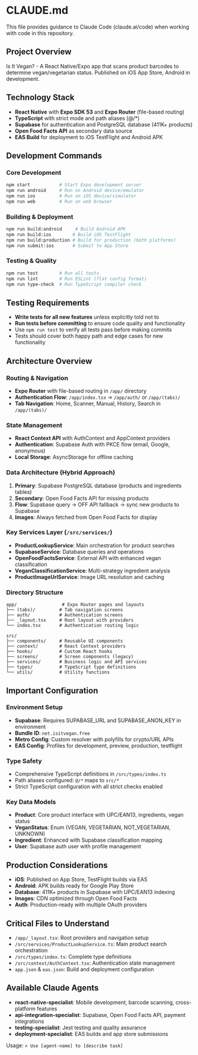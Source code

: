 # CLAUDE.md

This file provides guidance to Claude Code (claude.ai/code) when working with code in this repository.

## Project Overview

Is It Vegan? - A React Native/Expo app that scans product barcodes to determine vegan/vegetarian status. Published on iOS App Store, Android in development.

## Technology Stack

- **React Native** with **Expo SDK 53** and **Expo Router** (file-based routing)
- **TypeScript** with strict mode and path aliases (@/\*)
- **Supabase** for authentication and PostgreSQL database (411K+ products)
- **Open Food Facts API** as secondary data source
- **EAS Build** for deployment to iOS TestFlight and Android APK

## Development Commands

### Core Development

```bash
npm start           # Start Expo development server
npm run android     # Run on Android device/emulator
npm run ios         # Run on iOS device/simulator
npm run web         # Run on web browser
```

### Building & Deployment

```bash
npm run build:android     # Build Android APK
npm run build:ios        # Build iOS TestFlight
npm run build:production # Build for production (both platforms)
npm run submit:ios       # Submit to App Store
```

### Testing & Quality

```bash
npm run test        # Run all tests
npm run lint        # Run ESLint (flat config format)
npm run type-check  # Run TypeScript compiler check
```

## Testing Requirements

- **Write tests for all new features** unless explicitly told not to
- **Run tests before committing** to ensure code quality and functionality
- Use `npm run test` to verify all tests pass before making commits
- Tests should cover both happy path and edge cases for new functionality

## Architecture Overview

### Routing & Navigation

- **Expo Router** with file-based routing in `/app/` directory
- **Authentication Flow**: `/app/index.tsx` → `/app/auth/` or `/app/(tabs)/`
- **Tab Navigation**: Home, Scanner, Manual, History, Search in `/app/(tabs)/`

### State Management

- **React Context API** with AuthContext and AppContext providers
- **Authentication**: Supabase Auth with PKCE flow (email, Google, anonymous)
- **Local Storage**: AsyncStorage for offline caching

### Data Architecture (Hybrid Approach)

1. **Primary**: Supabase PostgreSQL database (products and ingredients tables)
2. **Secondary**: Open Food Facts API for missing products
3. **Flow**: Supabase query → OFF API fallback → sync new products to Supabase
4. **Images**: Always fetched from Open Food Facts for display

### Key Services Layer (`/src/services/`)

- **ProductLookupService**: Main orchestration for product searches
- **SupabaseService**: Database queries and operations
- **OpenFoodFactsService**: External API with enhanced vegan classification
- **VeganClassificationService**: Multi-strategy ingredient analysis
- **ProductImageUrlService**: Image URL resolution and caching

### Directory Structure

```
app/                 # Expo Router pages and layouts
├── (tabs)/         # Tab navigation screens
├── auth/           # Authentication screens
├── _layout.tsx     # Root layout with providers
└── index.tsx       # Authentication routing logic

src/
├── components/     # Reusable UI components
├── context/        # React Context providers
├── hooks/          # Custom React hooks
├── screens/        # Screen components (legacy)
├── services/       # Business logic and API services
├── types/          # TypeScript type definitions
└── utils/          # Utility functions
```

## Important Configuration

### Environment Setup

- **Supabase**: Requires SUPABASE_URL and SUPABASE_ANON_KEY in environment
- **Bundle ID**: `net.isitvegan.free`
- **Metro Config**: Custom resolver with polyfills for crypto/URL APIs
- **EAS Config**: Profiles for development, preview, production, testflight

### Type Safety

- Comprehensive TypeScript definitions in `/src/types/index.ts`
- Path aliases configured: `@/*` maps to `src/*`
- Strict TypeScript configuration with all strict checks enabled

### Key Data Models

- **Product**: Core product interface with UPC/EAN13, ingredients, vegan status
- **VeganStatus**: Enum (VEGAN, VEGETARIAN, NOT_VEGETARIAN, UNKNOWN)
- **Ingredient**: Enhanced with Supabase classification mapping
- **User**: Supabase auth user with profile management

## Production Considerations

- **iOS**: Published on App Store, TestFlight builds via EAS
- **Android**: APK builds ready for Google Play Store
- **Database**: 411K+ products in Supabase with UPC/EAN13 indexing
- **Images**: CDN optimized through Open Food Facts
- **Auth**: Production-ready with multiple OAuth providers

## Critical Files to Understand

- `/app/_layout.tsx`: Root providers and navigation setup
- `/src/services/ProductLookupService.ts`: Main product search orchestration
- `/src/types/index.ts`: Complete type definitions
- `/src/context/AuthContext.tsx`: Authentication state management
- `app.json` & `eas.json`: Build and deployment configuration

## Available Claude Agents

- **react-native-specialist**: Mobile development, barcode scanning, cross-platform features
- **api-integration-specialist**: Supabase, Open Food Facts API, payment integrations  
- **testing-specialist**: Jest testing and quality assurance
- **deployment-specialist**: EAS builds and app store submissions

Usage: `> Use [agent-name] to [describe task]`

